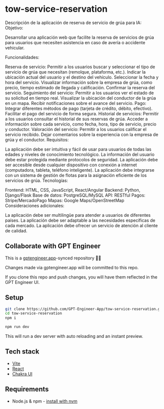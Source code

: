# tow-service-reservation

Descripción de la aplicación de reserva de servicio de grúa para IA:
Objetivo:

Desarrollar una aplicación web que facilite la reserva de servicios de grúa para usuarios que necesiten asistencia en caso de avería o accidente vehicular.

Funcionalidades:

Reserva de servicio:
Permitir a los usuarios buscar y seleccionar el tipo de servicio de grúa que necesitan (remolque, plataforma, etc.).
Indicar la ubicación actual del usuario y el destino del vehículo.
Seleccionar la fecha y hora del servicio.
Visualizar información sobre la empresa de grúa, como precio, tiempo estimado de llegada y calificación.
Confirmar la reserva del servicio.
Seguimiento del servicio:
Permitir a los usuarios ver el estado de su solicitud en tiempo real.
Visualizar la ubicación del conductor de la grúa en un mapa.
Recibir notificaciones sobre el avance del servicio.
Pago:
Integrar diferentes métodos de pago (tarjeta de crédito, débito, efectivo).
Facilitar el pago del servicio de forma segura.
Historial de servicios:
Permitir a los usuarios consultar el historial de sus reservas de grúa.
Acceder a información sobre cada servicio, como fecha, hora, tipo de servicio, precio y conductor.
Valoración del servicio:
Permitir a los usuarios calificar el servicio recibido.
Dejar comentarios sobre la experiencia con la empresa de grúa y el conductor.
Requisitos:

La aplicación debe ser intuitiva y fácil de usar para usuarios de todas las edades y niveles de conocimiento tecnológico.
La información del usuario debe estar protegida mediante protocolos de seguridad.
La aplicación debe ser accesible desde cualquier dispositivo con conexión a internet (computadora, tableta, teléfono inteligente).
La aplicación debe integrarse con un sistema de gestión de flotas para la asignación eficiente de los servicios de grúa.
Tecnologías:

Frontend: HTML, CSS, JavaScript, React/Angular
Backend: Python, Django/Flask
Base de datos: PostgreSQL/MySQL
API: RESTful
Pagos: Stripe/MercadoPago
Mapas: Google Maps/OpenStreetMap
Consideraciones adicionales:

La aplicación debe ser multilingüe para atender a usuarios de diferentes países.
La aplicación debe ser adaptable a las necesidades específicas de cada mercado.
La aplicación debe ofrecer un servicio de atención al cliente de calidad.

## Collaborate with GPT Engineer

This is a [gptengineer.app](https://gptengineer.app)-synced repository 🌟🤖

Changes made via gptengineer.app will be committed to this repo.

If you clone this repo and push changes, you will have them reflected in the GPT Engineer UI.

## Setup

```sh
git clone https://github.com/GPT-Engineer-App/tow-service-reservation.git
cd tow-service-reservation
npm i
```

```sh
npm run dev
```

This will run a dev server with auto reloading and an instant preview.

## Tech stack

- [Vite](https://vitejs.dev/)
- [React](https://react.dev/)
- [Chakra UI](https://chakra-ui.com/)

## Requirements

- Node.js & npm - [install with nvm](https://github.com/nvm-sh/nvm#installing-and-updating)
